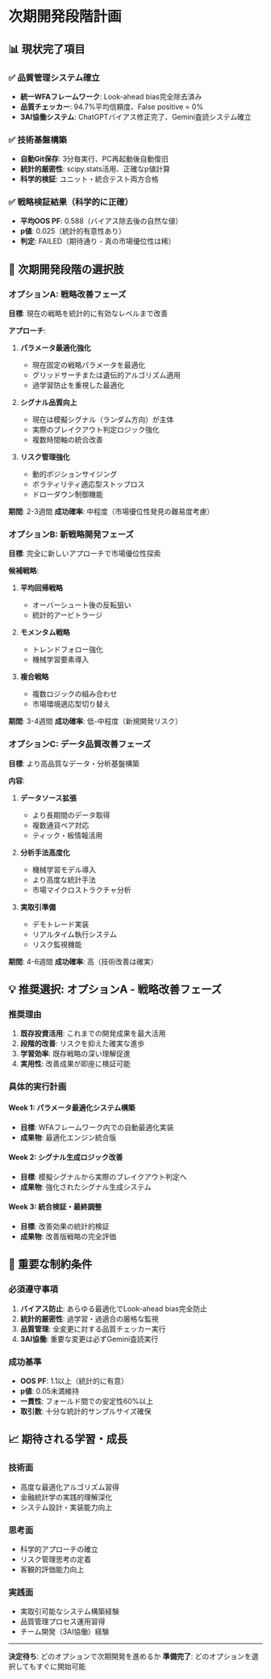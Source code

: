 # 次期開発段階計画

## 📊 現状完了項目

### ✅ 品質管理システム確立
- **統一WFAフレームワーク**: Look-ahead bias完全除去済み
- **品質チェッカー**: 94.7%平均信頼度、False positive = 0%
- **3AI協働システム**: ChatGPTバイアス修正完了、Gemini査読システム確立

### ✅ 技術基盤構築
- **自動Git保存**: 3分毎実行、PC再起動後自動復旧
- **統計的厳密性**: scipy.stats活用、正確なp値計算
- **科学的検証**: ユニット・統合テスト両方合格

### ✅ 戦略検証結果（科学的に正確）
- **平均OOS PF**: 0.588（バイアス除去後の自然な値）
- **p値**: 0.025（統計的有意性あり）
- **判定**: FAILED（期待通り - 真の市場優位性は稀）

## 🎯 次期開発段階の選択肢

### オプションA: 戦略改善フェーズ
**目標**: 現在の戦略を統計的に有効なレベルまで改善

**アプローチ**:
1. **パラメータ最適化強化**
   - 現在固定の戦略パラメータを最適化
   - グリッドサーチまたは遺伝的アルゴリズム適用
   - 過学習防止を重視した最適化

2. **シグナル品質向上**
   - 現在は模擬シグナル（ランダム方向）が主体
   - 実際のブレイクアウト判定ロジック強化
   - 複数時間軸の統合改善

3. **リスク管理強化**
   - 動的ポジションサイジング
   - ボラティリティ適応型ストップロス
   - ドローダウン制御機能

**期間**: 2-3週間
**成功確率**: 中程度（市場優位性発見の難易度考慮）

### オプションB: 新戦略開発フェーズ
**目標**: 完全に新しいアプローチで市場優位性探索

**候補戦略**:
1. **平均回帰戦略**
   - オーバーシュート後の反転狙い
   - 統計的アービトラージ

2. **モメンタム戦略**
   - トレンドフォロー強化
   - 機械学習要素導入

3. **複合戦略**
   - 複数ロジックの組み合わせ
   - 市場環境適応型切り替え

**期間**: 3-4週間
**成功確率**: 低-中程度（新規開発リスク）

### オプションC: データ品質改善フェーズ
**目標**: より高品質なデータ・分析基盤構築

**内容**:
1. **データソース拡張**
   - より長期間のデータ取得
   - 複数通貨ペア対応
   - ティック・板情報活用

2. **分析手法高度化**
   - 機械学習モデル導入
   - より高度な統計手法
   - 市場マイクロストラクチャ分析

3. **実取引準備**
   - デモトレード実装
   - リアルタイム執行システム
   - リスク監視機能

**期間**: 4-6週間
**成功確率**: 高（技術改善は確実）

## 💡 推奨選択: **オプションA - 戦略改善フェーズ**

### 推奨理由
1. **既存投資活用**: これまでの開発成果を最大活用
2. **段階的改善**: リスクを抑えた確実な進歩
3. **学習効率**: 既存戦略の深い理解促進
4. **実用性**: 改善成果が即座に検証可能

### 具体的実行計画

#### Week 1: パラメータ最適化システム構築
- **目標**: WFAフレームワーク内での自動最適化実装
- **成果物**: 最適化エンジン統合版

#### Week 2: シグナル生成ロジック改善
- **目標**: 模擬シグナルから実際のブレイクアウト判定へ
- **成果物**: 強化されたシグナル生成システム

#### Week 3: 統合検証・最終調整
- **目標**: 改善効果の統計的検証
- **成果物**: 改善版戦略の完全評価

## 🚨 重要な制約条件

### 必須遵守事項
1. **バイアス防止**: あらゆる最適化でLook-ahead bias完全防止
2. **統計的厳密性**: 過学習・過適合の厳格な監視
3. **品質管理**: 全変更に対する品質チェッカー実行
4. **3AI協働**: 重要な変更は必ずGemini査読実行

### 成功基準
- **OOS PF**: 1.1以上（統計的に有意）
- **p値**: 0.05未満維持
- **一貫性**: フォールド間での安定性60%以上
- **取引数**: 十分な統計的サンプルサイズ確保

## 📈 期待される学習・成長

### 技術面
- 高度な最適化アルゴリズム習得
- 金融統計学の実践的理解深化
- システム設計・実装能力向上

### 思考面  
- 科学的アプローチの確立
- リスク管理思考の定着
- 客観的評価能力向上

### 実践面
- 実取引可能なシステム構築経験
- 品質管理プロセス運用習得
- チーム開発（3AI協働）経験

---

**決定待ち**: どのオプションで次期開発を進めるか
**準備完了**: どのオプションを選択してもすぐに開始可能